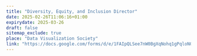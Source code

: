 ```yaml
---
title: "Diversity, Equity, and Inclusion Director"
date: 2025-02-26T11:06:16+01:00
expirydate: 2025-03-26
draft: false
sitemap_exclude: true
place: "Data Visualization Society"
link: "https://docs.google.com/forms/d/e/1FAIpQLSee7nW0BgXqNohq1gPqloN0ZWoe8enARM4Qr3Xc143i1uooFg/viewform"
---
```


